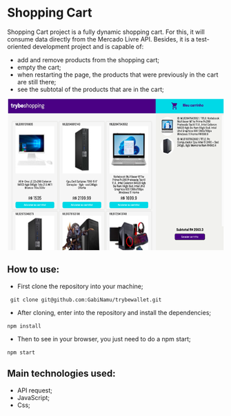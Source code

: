 # Shopping Cart

Shopping Cart project is a fully dynamic shopping cart. For this, it will consume data directly from the Mercado Livre API. Besides, it is a test-oriented development project and is capable of:

- add and remove products from the shopping cart;
- empty the cart;
- when restarting the page, the products that were previously in the cart are still there;
- see the subtotal of the products that are in the cart;

<div align="center" display="inline">
<img src="./img/store.png" alt="store" width="500px" height="350px">
</div>

## How to use:
- First clone the repository into your machine;

```
 git clone git@github.com:GabiNamu/trybewallet.git
```
- After cloning, enter into the repository and install the dependencies;

```
npm install
```
- Then to see in your browser, you just need to do a npm start;
```
npm start
```
## Main technologies used:
- API request;
- JavaScript;
- Css;
